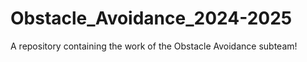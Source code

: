 # Obstacle_Avoidance_2024-2025

A repository containing the work of the Obstacle Avoidance subteam!
